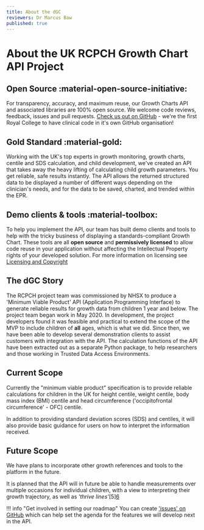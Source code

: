 ```yaml
---
title: About the dGC
reviewers: Dr Marcus Baw
published: true
---
```


# About the UK RCPCH Growth Chart API Project

## Open Source :material-open-source-initiative:

For transparency, accuracy, and maximum reuse, our Growth Charts API and associated libraries are 100% open source. We welcome code reviews, feedback, issues and pull requests. [Check us out on GitHub](https://github.com/rcpch) - we're the first Royal College to have clinical code in it's own GitHub organisation!

## Gold Standard :material-gold:

Working with the UK's top experts in growth monitoring, growth charts, centile and SDS calculation, and child development, we've created an API that takes away the heavy lifting of calculating child growth parameters. You get reliable, safe results instantly. The API allows the returned structured data to be displayed a number of different ways depending on the clinician's needs, and for the data to be saved, charted, and trended within the EPR.

## Demo clients & tools :material-toolbox:

To help you implement the API, our team has built demo clients and tools to help with the tricky business of displaying a standards-compliant Growth Chart. These tools are all **open source** and **permissively licensed** to allow code reuse in your application without affecting the Intellectual Property rights of your developed solution. For more information on licensing see [Licensing and Copyright](../legal/licensing-copyright.md)

## The dGC Story

The RCPCH project team was commissioned by NHSX to produce a 'Minimum Viable Product' API (Application Programming Interface) to generate reliable results for growth data from children 1 year and below. The project team began work in May 2020. In development, the project developers found it was feasible and practical to extend the scope of the MVP to include children of **all** ages, which is what we did. Since then, we have been able to develop several demonstration clients to assist customers with integration with the API. The calculation functions of the API have been extracted out as a separate Python package, to help researchers and those working in Trusted Data Access Environments.

## Current Scope

Currently the "minimum viable product" specification is to provide reliable calculations for children in the UK for height centile, weight centile, body mass index (BMI) centile and head circumference ('occipitofrontal circumference' - OFC) centile.

In addition to providing standard deviation scores (SDS) and centiles, it will also provide basic guidance for users on how to interpret the information received.

## Future Scope

We have plans to incorporate other growth references and tools to the platform in the future.

It is planned that the API will in future be able to handle measurements over multiple occasions for individual children, with a view to interpreting their growth trajectory, as well as _'thrive lines'_[5][6](#references)

!!! info "Get involved in setting our roadmap"
    You can create ['issues' on GitHub](https://github.com/rcpch/digital-growth-charts-server/issues) which can help set the agenda for the features we will develop next in the API.